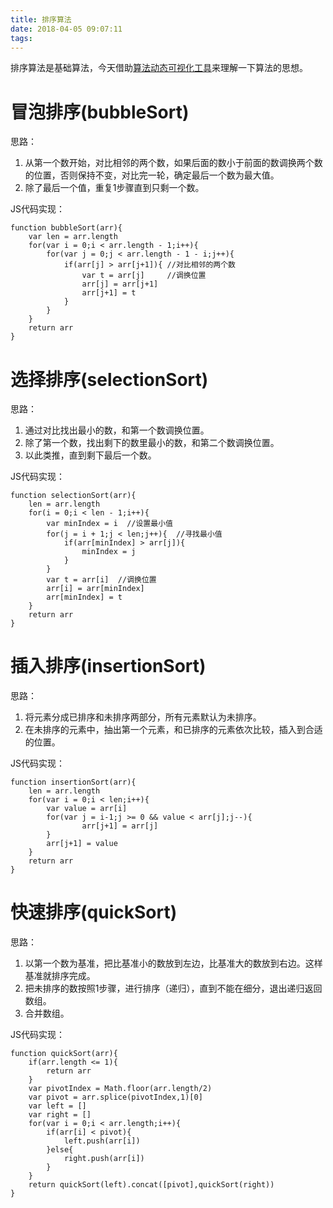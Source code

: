 ```yaml
---
title: 排序算法
date: 2018-04-05 09:07:11
tags:
---
```

排序算法是基础算法，今天借助[算法动态可视化工具](https://visualgo.net/en/sorting)来理解一下算法的思想。

# 冒泡排序(bubbleSort)
思路：
1. 从第一个数开始，对比相邻的两个数，如果后面的数小于前面的数调换两个数的位置，否则保持不变，对比完一轮，确定最后一个数为最大值。
2. 除了最后一个值，重复1步骤直到只剩一个数。

JS代码实现：
```
function bubbleSort(arr){
    var len = arr.length
    for(var i = 0;i < arr.length - 1;i++){
        for(var j = 0;j < arr.length - 1 - i;j++){
            if(arr[j] > arr[j+1]){ //对比相邻的两个数
                var t = arr[j]     //调换位置
                arr[j] = arr[j+1]
                arr[j+1] = t
            }
        }
    }
    return arr
}
```

# 选择排序(selectionSort)
思路：
1. 通过对比找出最小的数，和第一个数调换位置。
2. 除了第一个数，找出剩下的数里最小的数，和第二个数调换位置。
3. 以此类推，直到剩下最后一个数。

JS代码实现：
```
function selectionSort(arr){
    len = arr.length
    for(i = 0;i < len - 1;i++){
        var minIndex = i  //设置最小值
        for(j = i + 1;j < len;j++){  //寻找最小值
            if(arr[minIndex] > arr[j]){ 
                minIndex = j
            }
        }
        var t = arr[i]  //调换位置
        arr[i] = arr[minIndex]
        arr[minIndex] = t
    }
    return arr
}
```

# 插入排序(insertionSort)
思路：
1. 将元素分成已排序和未排序两部分，所有元素默认为未排序。
2. 在未排序的元素中，抽出第一个元素，和已排序的元素依次比较，插入到合适的位置。

JS代码实现：
```
function insertionSort(arr){
    len = arr.length
    for(var i = 0;i < len;i++){
        var value = arr[i]
        for(var j = i-1;j >= 0 && value < arr[j];j--){
                arr[j+1] = arr[j]
        }
        arr[j+1] = value
    }
    return arr
}
```

# 快速排序(quickSort)
思路：
1. 以第一个数为基准，把比基准小的数放到左边，比基准大的数放到右边。这样基准就排序完成。
2. 把未排序的数按照1步骤，进行排序（递归），直到不能在细分，退出递归返回数组。
3. 合并数组。

JS代码实现：
```
function quickSort(arr){
    if(arr.length <= 1){
        return arr
    }
    var pivotIndex = Math.floor(arr.length/2)
    var pivot = arr.splice(pivotIndex,1)[0]
    var left = []
    var right = []
    for(var i = 0;i < arr.length;i++){
        if(arr[i] < pivot){
            left.push(arr[i])
        }else{
            right.push(arr[i])
        }
    }
    return quickSort(left).concat([pivot],quickSort(right))
}
```
